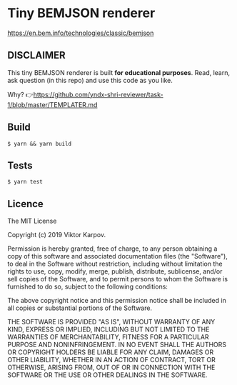 # Tiny BEMJSON renderer

https://en.bem.info/technologies/classic/bemjson

## DISCLAIMER

This tiny BEMJSON renderer is built **for educational purposes**. Read, learn, ask question (in this repo) and use this code as you like.

Why? 👉https://github.com/yndx-shri-reviewer/task-1/blob/master/TEMPLATER.md

## Build

```
$ yarn && yarn build
```

## Tests

```
$ yarn test
```

## Licence

The MIT License

Copyright (c) 2019 Viktor Karpov.

Permission is hereby granted, free of charge, to any person obtaining a copy
of this software and associated documentation files (the "Software"), to deal
in the Software without restriction, including without limitation the rights
to use, copy, modify, merge, publish, distribute, sublicense, and/or sell
copies of the Software, and to permit persons to whom the Software is
furnished to do so, subject to the following conditions:

The above copyright notice and this permission notice shall be included in
all copies or substantial portions of the Software.

THE SOFTWARE IS PROVIDED "AS IS", WITHOUT WARRANTY OF ANY KIND, EXPRESS OR
IMPLIED, INCLUDING BUT NOT LIMITED TO THE WARRANTIES OF MERCHANTABILITY,
FITNESS FOR A PARTICULAR PURPOSE AND NONINFRINGEMENT. IN NO EVENT SHALL THE
AUTHORS OR COPYRIGHT HOLDERS BE LIABLE FOR ANY CLAIM, DAMAGES OR OTHER
LIABILITY, WHETHER IN AN ACTION OF CONTRACT, TORT OR OTHERWISE, ARISING FROM,
OUT OF OR IN CONNECTION WITH THE SOFTWARE OR THE USE OR OTHER DEALINGS IN
THE SOFTWARE.
